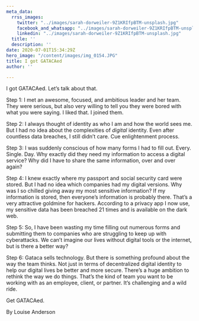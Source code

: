 ```yaml
---
meta_data:
  rrss_images:
    twitter: "../images/sarah-dorweiler-9Z1KRIfpBTM-unsplash.jpg"
    facebook_and_whatsapp: "../images/sarah-dorweiler-9Z1KRIfpBTM-unsplash.jpg"
    linkedin: "../images/sarah-dorweiler-9Z1KRIfpBTM-unsplash.jpg"
  title: ''
  description: ''
date: 2020-07-01T15:34:29Z
hero_image: "/content/images/img_0154.JPG"
title: I got GATACAed
author: ''

---
```

I got GATACAed. Let’s talk about that.

Step 1: I met an awesome, focused, and ambitious leader and her team. They were serious, but also very willing to tell you they were bored with what you were saying. I liked that. I joined them.

Step 2: I always thought of identity as who I am and how the world sees me. But I had no idea about the complexities of _digital_ identity. Even after countless data breaches, I still didn’t care. Cue enlightenment process.

Step 3: I was suddenly conscious of how many forms I had to fill out. Every. Single. Day. Why exactly did they need my information to access a digital service? Why did I have to share the same information, over and over again?

Step 4: I knew exactly where my passport and social security card were stored. But I had no idea which companies had my digital versions. Why was I so chilled giving away my most sensitive information? If my information is stored, then everyone’s information is probably there. That’s a very attractive goldmine for hackers. According to a privacy app I now use, my sensitive data has been breached 21 times and is available on the dark web.

Step 5: So, I have been wasting my time filling out numerous forms and submitting them to companies who are struggling to keep up with cyberattacks. We can’t imagine our lives without digital tools or the internet, but is there a better way?

Step 6: Gataca sells technology. But there is something profound about the way the team thinks. Not just in terms of decentralized digital identity to help our digital lives be better and more secure. There’s a huge ambition to rethink the way we do things. That’s the kind of team you want to be working with as an employee, client, or partner. It’s challenging and a wild ride.

Get GATACAed.

By Louise Anderson
